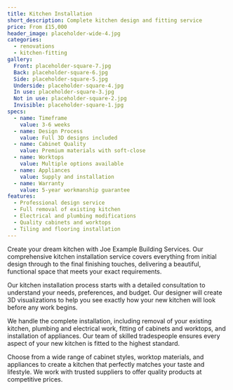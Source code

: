 ```yaml
---
title: Kitchen Installation
short_description: Complete kitchen design and fitting service
price: From £15,000
header_image: placeholder-wide-4.jpg
categories:
  - renovations
  - kitchen-fitting
gallery:
  Front: placeholder-square-7.jpg
  Back: placeholder-square-6.jpg
  Side: placeholder-square-5.jpg
  Underside: placeholder-square-4.jpg
  In use: placeholder-square-3.jpg
  Not in use: placeholder-square-2.jpg
  Invisible: placeholder-square-1.jpg
specs:
  - name: Timeframe
    value: 3-6 weeks
  - name: Design Process
    value: Full 3D designs included
  - name: Cabinet Quality
    value: Premium materials with soft-close
  - name: Worktops
    value: Multiple options available
  - name: Appliances
    value: Supply and installation
  - name: Warranty
    value: 5-year workmanship guarantee
features:
  - Professional design service
  - Full removal of existing kitchen
  - Electrical and plumbing modifications
  - Quality cabinets and worktops
  - Tiling and flooring installation
---
```


Create your dream kitchen with Joe Example Building Services. Our comprehensive kitchen installation service covers everything from initial design through to the final finishing touches, delivering a beautiful, functional space that meets your exact requirements.

Our kitchen installation process starts with a detailed consultation to understand your needs, preferences, and budget. Our designer will create 3D visualizations to help you see exactly how your new kitchen will look before any work begins.

We handle the complete installation, including removal of your existing kitchen, plumbing and electrical work, fitting of cabinets and worktops, and installation of appliances. Our team of skilled tradespeople ensures every aspect of your new kitchen is fitted to the highest standard.

Choose from a wide range of cabinet styles, worktop materials, and appliances to create a kitchen that perfectly matches your taste and lifestyle. We work with trusted suppliers to offer quality products at competitive prices.
